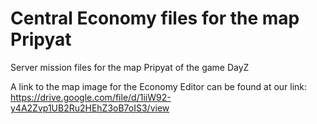 # Central Economy files for the map Pripyat
Server mission files for the map Pripyat of the game DayZ

A link to the map image for the Economy Editor can be found at our link: https://drive.google.com/file/d/1iiW92-y4A2Zvp1UB2Ru2HEhZ3oB7oIS3/view
